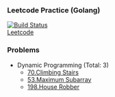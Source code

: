 ### Leetcode Practice (Golang)
[![Build Status](https://travis-ci.org/CX1ng/leetcode-go.svg?branch=master)](https://travis-ci.org/CX1ng/leetcode-go)  
[Leetcode](https://leetcode.com/)

### Problems
+ Dynamic Programming (Total: 3)
    * [70.Climbing Stairs](https://leetcode.com/problems/climbing-stairs/description/)
    * [53.Maximum Subarray](https://leetcode.com/problems/maximum-subarray/description/)
    * [198.House Robber](https://leetcode.com/problems/house-robber/description/)
    